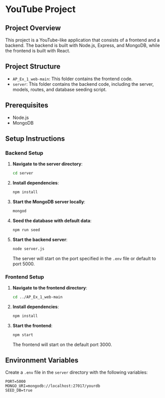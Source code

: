 # YouTube Project

## Project Overview
This project is a YouTube-like application that consists of a frontend and a backend. The backend is built with Node.js, Express, and MongoDB, while the frontend is built with React.

## Project Structure
- `AP_Ex_1_web-main`: This folder contains the frontend code.
- `server`: This folder contains the backend code, including the server, models, routes, and database seeding script.

## Prerequisites
- Node.js
- MongoDB

## Setup Instructions

### Backend Setup

1. **Navigate to the server directory**:
    ```bash
    cd server
    ```

2. **Install dependencies**:
    ```bash
    npm install
    ```

3. **Start the MongoDB server locally**:
    ```bash
    mongod
    ```

4. **Seed the database with default data**:
    ```bash
    npm run seed
    ```

5. **Start the backend server**:
    ```bash
    node server.js
    ```

    The server will start on the port specified in the `.env` file or default to port 5000.

### Frontend Setup

1. **Navigate to the frontend directory**:
    ```bash
    cd ../AP_Ex_1_web-main
    ```

2. **Install dependencies**:
    ```bash
    npm install
    ```

3. **Start the frontend**:
    ```bash
    npm start
    ```

    The frontend will start on the default port 3000.

## Environment Variables
Create a `.env` file in the `server` directory with the following variables:
```plaintext
PORT=5000
MONGO_URI=mongodb://localhost:27017/yourdb
SEED_DB=true

